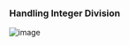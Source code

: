 ### Handling Integer Division
![image](https://github.com/htta17/leetcode/assets/12803690/d6140e26-0f51-48fd-bd82-59d6911e231c)
